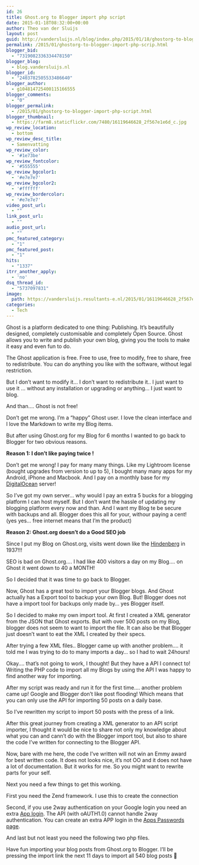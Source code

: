 ```yaml
---
id: 26
title: Ghost.org to Blogger import php script
date: 2015-01-18T08:32:00+00:00
author: Theo van der Sluijs
layout: post
guid: http://vandersluijs.nl/blog/index.php/2015/01/18/ghostorg-to-blogger-import-php-scrip/
permalink: /2015/01/ghostorg-to-blogger-import-php-scrip.html
blogger_bid:
  - "7319082336334478150"
blogger_blog:
  - blog.vandersluijs.nl
blogger_id:
  - "2403782505533486640"
blogger_author:
  - g104814725400115166555
blogger_comments:
  - "0"
blogger_permalink:
  - /2015/01/ghostorg-to-blogger-import-php-script.html
blogger_thumbnail:
  - https://farm8.staticflickr.com/7480/16119646628_2f567e1e6d_c.jpg
wp_review_location:
  - bottom
wp_review_desc_title:
  - Samenvatting
wp_review_color:
  - '#1e73be'
wp_review_fontcolor:
  - '#555555'
wp_review_bgcolor1:
  - '#e7e7e7'
wp_review_bgcolor2:
  - '#ffffff'
wp_review_bordercolor:
  - '#e7e7e7'
video_post_url:
  - ""
link_post_url:
  - ""
audio_post_url:
  - ""
pmc_featured_category:
  - "1"
pmc_featured_post:
  - "1"
hits:
  - "1337"
itrr_another_apply:
  - 'no'
dsq_thread_id:
  - "5737097831"
image: 
  path: https://vandersluijs.resultants-e.nl/2015/01/16119646628_2f567e1e6d_c.jpg
categories:
  - Tech
---
```

Ghost is a platform dedicated to one thing: Publishing. It&#8217;s beautifully designed, completely customisable and completely Open Source. Ghost allows you to write and publish your own blog, giving you the tools to make it easy and even fun to do.

The Ghost application is free. Free to use, free to modify, free to share, free to redistribute. You can do anything you like with the software, without legal restriction.

But I don&#8217;t want to modify it&#8230; I don&#8217;t want to redistribute it.. I just want to use it &#8230; without any installation or upgrading or anything&#8230; I just want to blog.

And than&#8230;. Ghost is not free!
  
<!--more-->


  
Don&#8217;t get me wrong. I&#8217;m a &#8220;happy&#8221; Ghost user. I love the clean interface and I love the Markdown to write my Blog items.

But after using Ghost.org for my Blog for 6 months I wanted to go back to Blogger for two obvious reasons.

**Reason 1: I don&#8217;t like paying twice !**

Don&#8217;t get me wrong! I pay for many many things. Like my Lightroom license (bought upgrades from version to up to 5), I bought many many apps for my Android, iPhone and Macbook. And I pay on a monthly base for my [DigitalOcean](https://www.digitalocean.com/?refcode=38909179d2dc) server!

So I&#8217;ve got my own server&#8230; why would I pay an extra 5 bucks for a blogging platform I can host myself. But I don&#8217;t want the hassle of updating my blogging platform every now and than. And I want my Blog te be secure with backups and all. Blogger does this all for your, withour paying a cent! (yes yes&#8230; free internet means that I&#8217;m the product)

**Reason 2: Ghost.org doesn&#8217;t do a Good SEO job**

Since I put my Blog on Ghost.org, visits went down like the <a href="http://en.wikipedia.org/wiki/Hindenburg_disaster#Landing_timeline" target="_blank">Hindenberg</a> in 1937!!!

SEO is bad on Ghost.org&#8230;. I had like 400 visitors a day on my Blog&#8230;. on Ghost it went down to 40 a MONTH!

So I decided that it was time to go back to Blogger.

Now, Ghost has a great tool to import your Blogger blogs. And Ghost actually has a Export tool to backup your own Blog. But! Blogger does not have a import tool for backups only made by&#8230; yes Blogger itself.

So I decided to make my own import tool. At first I created a XML generator from the JSON that Ghost exports. But with over 500 posts on my Blog, blogger does not seem to want to import the file. It can also be that Blogger just doesn&#8217;t want to eat the XML I created by their specs.

After trying a few XML files.. Blogger came up with another problem&#8230;. it told me I was trying to do to many imports a day&#8230; so I had to wait 24hours!

Okay&#8230;. that&#8217;s not going to work, I thought! But they have a API I connect to! Writing the PHP code to import all my Blogs by using the API I was happy to find another way for importing.

After my script was ready and run it for the first time&#8230;. another problem came up! Google and Blogger don&#8217;t like post flooding! Which means that you can only use the API for importing 50 posts on a daily base.

So I&#8217;ve rewritten my script to import 50 posts with the press of a link.

After this great journey from creating a XML generator to an API script importer, I thought it would be nice to share not only my knowledge about what you can and cann&#8217;t do with the Blogger import tool, but also to share the code I&#8217;ve written for connecting to the Blogger API.

Now, bare with me here, the code I&#8217;ve written will not win an Emmy award for best written code. It does not looks nice, it&#8217;s not OO and it does not have a lot of documentation. But it works for me. So you might want to rewrite parts for your self.

Next you need a few things to get this working.

First you need the Zend framework. I use this to create the connection
  
Second, if you use 2way authentication on your Google login you need an extra <a href="https://support.google.com/accounts/answer/185833?hl=nl&ctx=ch_DisplayUnlockCaptcha" target="_blank">App login</a>. The API (with oAUTH1.0) cannot handle 2way authentication. You can create an extra APP login in the <a href="https://security.google.com/settings/security/apppasswords" target="_blank" rel="nofollow">Apps Passwords page</a>.

And last but not least you need the following two php files.

Have fun importing your blog posts from Ghost.org to Blogger. I&#8217;ll be pressing the import link the next 11 days to import all 540 blog posts 🙂